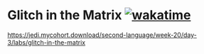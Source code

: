 # Glitch in the Matrix [![wakatime](https://wakatime.com/badge/github/irackson/matrix_app_api.svg)](https://wakatime.com/badge/github/irackson/matrix_app_api)

<https://jedi.mycohort.download/second-language/week-20/day-3/labs/glitch-in-the-matrix>
